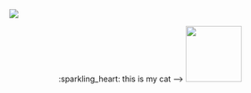 <!DOCTYPE html>

<head>
  <img src="https://capsule-render.vercel.app/api?type=waving&color=auto&height=160&section=header&text=👋Hi,%20Suzy%20here!%20:)%20&fontSize=40&animation=fadeIn" />
  </head>
  <body>
  <p align="center" fontcolor="pink">
     :sparkling_heart: this is my cat -->
  <a><img src="https://user-images.githubusercontent.com/82765407/116031869-8d8d8000-a699-11eb-9491-291842ccfa1b.png" width="100" height="100"/>
</body>
</html>

<!--
**suzyhwang/suzyhwang** is a ✨ _special_ ✨ repository because its `README.md` (this file) appears on your GitHub profile.

Here are some ideas to get you started:

- 🔭 I’m currently working on ...
- 🌱 I’m currently learning ...
- 👯 I’m looking to collaborate on ...
- 🤔 I’m looking for help with ...
- 💬 Ask me about ...
- 📫 How to reach me: ...
- 😄 Pronouns: ...
- ⚡ Fun fact: ...
-->

